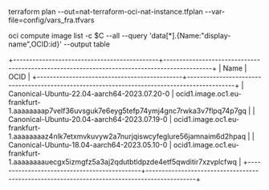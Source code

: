 

terraform plan --out=nat-terraform-oci-nat-instance.tfplan --var-file=config/vars_fra.tfvars



oci compute image list -c $C --all --query 'data[*].{Name:"display-name",OCID:id}' --output table

+---------------------------------------------+---------------------------------------------------------------------------------------------+
| Name                                        | OCID                                                                                        |
+---------------------------------------------+---------------------------------------------------------------------------------------------+
| Canonical-Ubuntu-22.04-aarch64-2023.07.20-0 | ocid1.image.oc1.eu-frankfurt-1.aaaaaaaap7velf36uvsguk7e6eyg5tefp74ymj4gnc7rwka3v7flpq74p7gq |
| Canonical-Ubuntu-20.04-aarch64-2023.07.19-0 | ocid1.image.oc1.eu-frankfurt-1.aaaaaaaaz4nlk7etxmvkuvyw2a7nurjqiswcyfeglure56jamnaim6d2hpaq |
| Canonical-Ubuntu-18.04-aarch64-2023.05.10-0 | ocid1.image.oc1.eu-frankfurt-1.aaaaaaaauecgx5izmgfz5a3aj2qdutbtldpzde4etf5qwditir7xzvplcfwq |
+---------------------------------------------+---------------------------------------------------------------------------------------------+
